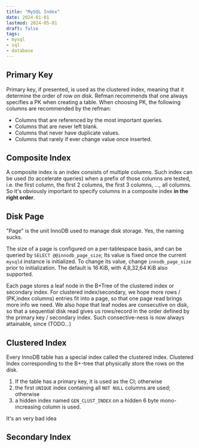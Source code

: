 ```yaml
---
title: "MySQL Index"
date: 2024-01-01
lastmod: 2024-05-01
draft: false
tags:
- mysql
- sql
- database
---
```


Primary Key
---------

Primary key, if presented, is used as the clustered index, meaning that it determine the order of row on disk. Refman recommends that one always specifies a PK when creating a table. When choosing PK, the following columns are recommended by the refman:

- Columns that are referenced by the most important queries.
- Columns that are never left blank.
- Columns that never have duplicate values.
- Columns that rarely if ever change value once inserted.

Composite Index
----------

A composite index is an index consists of multiple columns. Such index can be used (to accelerate queries) when a prefix of those columns are tested, i.e. the first column, the first 2 columns, the first 3 columns, ..., all columns. So it's obviously important to specify columns in a composite index **in the right order**.

<!-- When designing an index containing multiple columns, some considerations are:

-  -->

<!-- Query via index
------- -->

Disk Page
----------

"Page" is the unit InnoDB used to manage disk storage. Yes, the naming sucks.

The size of a page is configured on a per-tablespace basis, and can be queried by `SELECT @@innodb_page_size`; Its value is fixed once the current `mysqld` instance is initialized. To change its value, change `innodb_page_size` prior to initialization. The default is 16 KiB, with 4,8,32,64 KiB also supported.

Each page stores a leaf node in the B+Tree of the clustered index or secondary index. For clustered index/secondary, we hope more rows / (PK,index columns) entries fit into a page, so that one page read brings more info we need. We also hope that leaf nodes are consecutive on disk, so that a sequential disk read gives us rows/record in the order defined by the primary key / secondary index. Such consective-ness is now always attainable, since (TODO...)

Clustered Index
-------
Every InnoDB table has a special index called the clustered index. Clustered Index corresponding to the B+-tree that physically store the rows on the disk.

1. If the table has a primary key, it is used as the CI; otherwise
2. the first `UNIQUE` index containing all `NOT NULL` columns are used; otherwise
3. a hidden index named `GEN_CLUST_INDEX` on a hidden 6 byte mono-increasing column is used.

It's an very bad idea 


Secondary Index
-------

